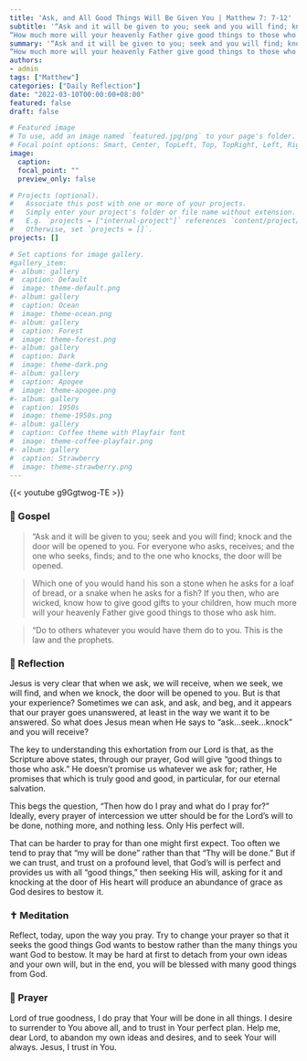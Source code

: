 ```yaml
---
title: 'Ask, and All Good Things Will Be Given You | Matthew 7: 7-12'
subtitle: '“Ask and it will be given to you; seek and you will find; knock and the door will be opened to you…”
“How much more will your heavenly Father give good things to those who ask him.”  Matthew 7:7, 11'
summary: '“Ask and it will be given to you; seek and you will find; knock and the door will be opened to you…”
“How much more will your heavenly Father give good things to those who ask him.”  Matthew 7:7, 11'
authors:
- admin
tags: ["Matthew"]
categories: ["Daily Reflection"]
date: "2022-03-10T00:00:00+08:00"
featured: false
draft: false

# Featured image
# To use, add an image named `featured.jpg/png` to your page's folder.
# Focal point options: Smart, Center, TopLeft, Top, TopRight, Left, Right, BottomLeft, Bottom, BottomRight
image:
  caption:
  focal_point: ""
  preview_only: false

# Projects (optional).
#   Associate this post with one or more of your projects.
#   Simply enter your project's folder or file name without extension.
#   E.g. `projects = ["internal-project"]` references `content/project/deep-learning/index.md`.
#   Otherwise, set `projects = []`.
projects: []

# Set captions for image gallery.
#gallery_item:
#- album: gallery
#  caption: Default
#  image: theme-default.png
#- album: gallery
#  caption: Ocean
#  image: theme-ocean.png
#- album: gallery
#  caption: Forest
#  image: theme-forest.png
#- album: gallery
#  caption: Dark
#  image: theme-dark.png
#- album: gallery
#  caption: Apogee
#  image: theme-apogee.png
#- album: gallery
#  caption: 1950s
#  image: theme-1950s.png
#- album: gallery
#  caption: Coffee theme with Playfair font
#  image: theme-coffee-playfair.png
#- album: gallery
#  caption: Strawberry
#  image: theme-strawberry.png
---
```


{{< youtube g9Ggtwog-TE >}}

### :love_letter: Gospel
> “Ask and it will be given to you; seek and you will find; knock and the door will be opened to you. For everyone who asks, receives; and the one who seeks, finds; and to the one who knocks, the door will be opened.

> Which one of you would hand his son a stone when he asks for a loaf of bread, or a snake when he asks for a fish? If you then, who are wicked, know how to give good gifts to your children, how much more will your heavenly Father give good things to those who ask him.

> “Do to others whatever you would have them do to you. This is the law and the prophets.

### :speech_balloon: Reflection
Jesus is very clear that when we ask, we will receive, when we seek, we will find, and when we knock, the door will be opened to you.  But is that your experience?  Sometimes we can ask, and ask, and beg, and it appears that our prayer goes unanswered, at least in the way we want it to be answered.  So what does Jesus mean when He says to “ask…seek…knock” and you will receive?

The key to understanding this exhortation from our Lord is that, as the Scripture above states, through our prayer, God will give “good things to those who ask.”  He doesn’t promise us whatever we ask for; rather, He promises that which is truly good and good, in particular, for our eternal salvation.

This begs the question, “Then how do I pray and what do I pray for?”  Ideally, every prayer of intercession we utter should be for the Lord’s will to be done, nothing more, and nothing less.  Only His perfect will.

That can be harder to pray for than one might first expect.  Too often we tend to pray that “my will be done” rather than that “Thy will be done.”  But if we can trust, and trust on a profound level, that God’s will is perfect and provides us with all “good things,” then seeking His will, asking for it and knocking at the door of His heart will produce an abundance of grace as God desires to bestow it.

### :latin_cross: Meditation
Reflect, today, upon the way you pray.  Try to change your prayer so that it seeks the good things God wants to bestow rather than the many things you want God to bestow.  It may be hard at first to detach from your own ideas and your own will, but in the end, you will be blessed with many good things from God.

### :pray: Prayer
Lord of true goodness, I do pray that Your will be done in all things.  I desire to surrender to You above all, and to trust in Your perfect plan.  Help me, dear Lord, to abandon my own ideas and desires, and to seek Your will always.  Jesus, I trust in You.
